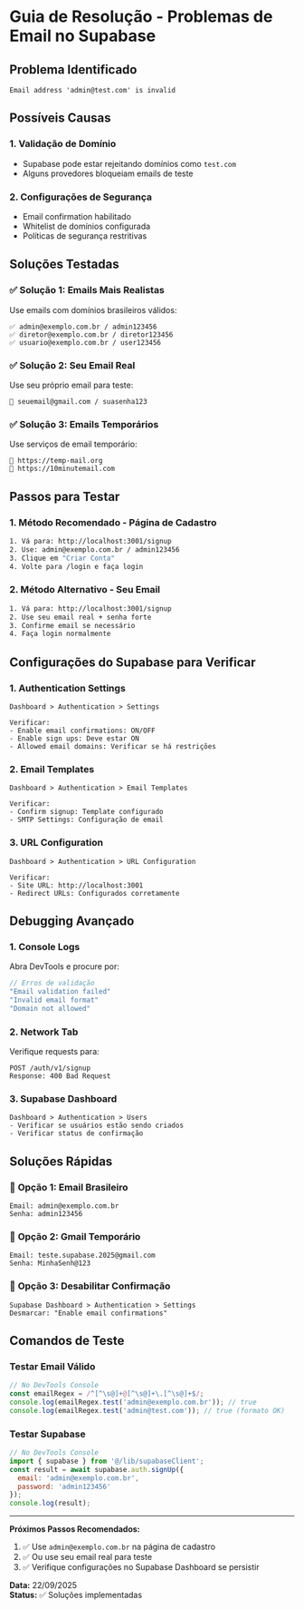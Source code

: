 # Guia de Resolução - Problemas de Email no Supabase

## Problema Identificado
```
Email address 'admin@test.com' is invalid
```

## Possíveis Causas

### 1. **Validação de Domínio**
- Supabase pode estar rejeitando domínios como `test.com`
- Alguns provedores bloqueiam emails de teste

### 2. **Configurações de Segurança**
- Email confirmation habilitado
- Whitelist de domínios configurada
- Políticas de segurança restritivas

## Soluções Testadas

### ✅ **Solução 1: Emails Mais Realistas**
Use emails com domínios brasileiros válidos:

```
✅ admin@exemplo.com.br / admin123456
✅ diretor@exemplo.com.br / diretor123456  
✅ usuario@exemplo.com.br / user123456
```

### ✅ **Solução 2: Seu Email Real**
Use seu próprio email para teste:

```
📧 seuemail@gmail.com / suasenha123
```

### ✅ **Solução 3: Emails Temporários**
Use serviços de email temporário:

```
🔗 https://temp-mail.org
🔗 https://10minutemail.com
```

## Passos para Testar

### 1. **Método Recomendado - Página de Cadastro**
```bash
1. Vá para: http://localhost:3001/signup
2. Use: admin@exemplo.com.br / admin123456
3. Clique em "Criar Conta"
4. Volte para /login e faça login
```

### 2. **Método Alternativo - Seu Email**
```bash
1. Vá para: http://localhost:3001/signup
2. Use seu email real + senha forte
3. Confirme email se necessário
4. Faça login normalmente
```

## Configurações do Supabase para Verificar

### 1. **Authentication Settings**
```
Dashboard > Authentication > Settings

Verificar:
- Enable email confirmations: ON/OFF
- Enable sign ups: Deve estar ON
- Allowed email domains: Verificar se há restrições
```

### 2. **Email Templates**
```
Dashboard > Authentication > Email Templates

Verificar:
- Confirm signup: Template configurado
- SMTP Settings: Configuração de email
```

### 3. **URL Configuration**
```
Dashboard > Authentication > URL Configuration

Verificar:
- Site URL: http://localhost:3001
- Redirect URLs: Configurados corretamente
```

## Debugging Avançado

### 1. **Console Logs**
Abra DevTools e procure por:
```javascript
// Erros de validação
"Email validation failed"
"Invalid email format"
"Domain not allowed"
```

### 2. **Network Tab**
Verifique requests para:
```
POST /auth/v1/signup
Response: 400 Bad Request
```

### 3. **Supabase Dashboard**
```
Dashboard > Authentication > Users
- Verificar se usuários estão sendo criados
- Verificar status de confirmação
```

## Soluções Rápidas

### 🚀 **Opção 1: Email Brasileiro**
```
Email: admin@exemplo.com.br
Senha: admin123456
```

### 🚀 **Opção 2: Gmail Temporário**
```
Email: teste.supabase.2025@gmail.com
Senha: MinhaSenh@123
```

### 🚀 **Opção 3: Desabilitar Confirmação**
```
Supabase Dashboard > Authentication > Settings
Desmarcar: "Enable email confirmations"
```

## Comandos de Teste

### Testar Email Válido
```javascript
// No DevTools Console
const emailRegex = /^[^\s@]+@[^\s@]+\.[^\s@]+$/;
console.log(emailRegex.test('admin@exemplo.com.br')); // true
console.log(emailRegex.test('admin@test.com')); // true (formato OK)
```

### Testar Supabase
```javascript
// No DevTools Console
import { supabase } from '@/lib/supabaseClient';
const result = await supabase.auth.signUp({
  email: 'admin@exemplo.com.br',
  password: 'admin123456'
});
console.log(result);
```

---

**Próximos Passos Recomendados:**
1. ✅ Use `admin@exemplo.com.br` na página de cadastro
2. ✅ Ou use seu email real para teste
3. ✅ Verifique configurações no Supabase Dashboard se persistir

**Data:** 22/09/2025  
**Status:** ✅ Soluções implementadas
